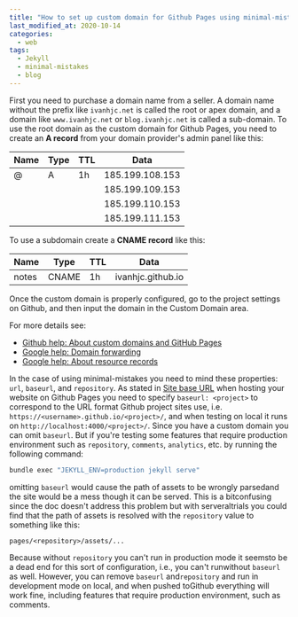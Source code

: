 ```yaml
---
title: "How to set up custom domain for Github Pages using minimal-mistakes"
last_modified_at: 2020-10-14
categories:
  - web
tags:
  - Jekyll
  - minimal-mistakes
  - blog
---
```


First you need to purchase a domain name from a seller. A domain name without the prefix like `ivanhjc.net` is called the root or apex domain, and a domain like `www.ivanhjc.net` or `blog.ivanhjc.net` is called a sub-domain. To use the root domain as the custom domain for Github Pages, you need to create an **A record** from your domain provider's admin panel like this:

| Name | Type | TTL | Data            |
| ---- | ---- | --- | --------------- |
| @    | A    | 1h  | 185.199.108.153 |
|      |      |     | 185.199.109.153 |
|      |      |     | 185.199.110.153 |
|      |      |     | 185.199.111.153 |

To use a subdomain create a **CNAME record** like this:

| Name  | Type  | TTL | Data              |
| ----- | ----- | --- | ----------------- |
| notes | CNAME | 1h  | ivanhjc.github.io |

Once the custom domain is properly configured, go to the project settings on Github, and then input the domain in the Custom Domain area.

For more details see:

- [Github help: About custom domains and GitHub Pages](https://docs.github.com/en/free-pro-team@latest/github/working-with-github-pages/about-custom-domains-and-github-pages)
- [Google help: Domain forwarding](https://support.google.com/domains/answer/4522141)
- [Google help: About resource records](https://support.google.com/domains/answer/3251147)

In the case of using minimal-mistakes you need to mind these properties: `url`, `baseurl`, and `repository`. As stated in [Site base URL](https://mmistakes.github.io/minimal-mistakes/docs/configuration/#site-base-url) when hosting your website on Github Pages you need to specify `baseurl: <project>` to correspond to the URL format Github project sites use, i.e. `https://<username>.github.io/<project>/`, and when testing on local it runs on `http://localhost:4000/<project>/`. Since you have a custom domain you can omit `baseurl`. But if you're testing some features that require production environment such as `repository`, `comments`, `analytics`, etc. by running the following command:

``` bash
bundle exec "JEKYLL_ENV=production jekyll serve"
```
omitting `baseurl` would cause the path of assets to be wrongly parsedand the site would be a mess though it can be served. This is a bitconfusing since the doc doesn't address this problem but with serveraltrials you could find that the path of assets is resolved with the `repository` value to something like this:

```
pages/<repository>/assets/...
```

Because without `repository` you can't run in production mode it seemsto be a dead end for this sort of configuration, i.e., you can't runwithout `baseurl` as well. However, you can remove `baseurl` and`repository` and run in development mode on local, and when pushed toGithub everything will work fine, including features that require production environment, such as comments.
